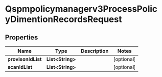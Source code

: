 

# Qspmpolicymanagerv3ProcessPolicyDimentionRecordsRequest


## Properties

| Name | Type | Description | Notes |
|------------ | ------------- | ------------- | -------------|
|**provisonIdList** | **List&lt;String&gt;** |  |  [optional] |
|**scanIdList** | **List&lt;String&gt;** |  |  [optional] |




